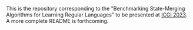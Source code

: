 This is the repository corresponding to the "Benchmarking State-Merging Algorithms for Learning Regular Languages" to be presented at [ICGI 2023](https://icgi2023.inria.fr/). A more complete README is forthcoming.
